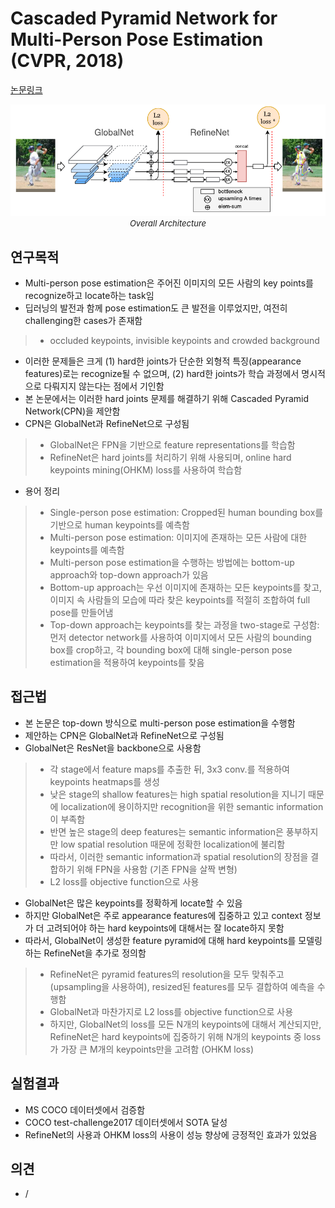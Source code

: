 # Cascaded Pyramid Network for Multi-Person Pose Estimation (CVPR, 2018)

[논문링크](https://openaccess.thecvf.com/content_cvpr_2018/html/Chen_Cascaded_Pyramid_Network_CVPR_2018_paper.html)

<p align="center">
    <img width="600" alt='fig1' src="./img/20_02_01.png?raw=true"></br>
    <em><font size=2>Overall Architecture</font></em>
</p>

## 연구목적
- Multi-person pose estimation은 주어진 이미지의 모든 사람의 key points를 recognize하고 locate하는 task임
- 딥러닝의 발전과 함께 pose estimation도 큰 발전을 이루었지만, 여전히 challenging한 cases가 존재함
> - occluded keypoints, invisible keypoints and crowded background
- 이러한 문제들은 크게 (1) hard한 joints가 단순한 외형적 특징(appearance features)로는 recognize될 수 없으며, (2) hard한 joints가 학습 과정에서 명시적으로 다뤄지지 않는다는 점에서 기인함
- 본 논문에서는 이러한 hard joints 문제를 해결하기 위해 Cascaded Pyramid Network(CPN)을 제안함
- CPN은 GlobalNet과 RefineNet으로 구성됨
> - GlobalNet은 FPN을 기반으로 feature representations를 학습함
> - RefineNet은 hard joints를 처리하기 위해 사용되며, online hard keypoints mining(OHKM) loss를 사용하여 학습함
- 용어 정리
> - Single-person pose estimation: Cropped된 human bounding box를 기반으로 human keypoints를 예측함
> - Multi-person pose estimation: 이미지에 존재하는 모든 사람에 대한 keypoints를 예측함
> - Multi-person pose estimation을 수행하는 방법에는 bottom-up approach와 top-down approach가 있음
> - Bottom-up approach는 우선 이미지에 존재하는 모든 keypoints를 찾고, 이미지 속 사람들의 모습에 따라 찾은 keypoints를 적절히 조합하여 full pose를 만들어냄
> - Top-down approach는 keypoints를 찾는 과정을 two-stage로 구성함: 먼저 detector network를 사용하여 이미지에서 모든 사람의 bounding box를 crop하고, 각 bounding box에 대해 single-person pose estimation을 적용하여 keypoints를 찾음

## 접근법
- 본 논문은 top-down 방식으로 multi-person pose estimation을 수행함
- 제안하는 CPN은 GlobalNet과 RefineNet으로 구성됨
- GlobalNet은 ResNet을 backbone으로 사용함
> - 각 stage에서 feature maps를 추출한 뒤, 3x3 conv.를 적용하여 keypoints heatmaps를 생성
> - 낮은 stage의 shallow features는 high spatial resolution을 지니기 때문에 localization에 용이하지만 recognition을 위한 semantic information이 부족함
> - 반면 높은 stage의 deep features는 semantic information은 풍부하지만 low spatial resolution 때문에 정확한 localization에 불리함
> - 따라서, 이러한 semantic information과 spatial resolution의 장점을 결합하기 위해 FPN을 사용함 (기존 FPN을 살짝 변형)
> - L2 loss를 objective function으로 사용
- GlobalNet은 많은 keypoints를 정확하게 locate할 수 있음
- 하지만 GlobalNet은 주로 appearance features에 집중하고 있고 context 정보가 더 고려되어야 하는 hard keypoints에 대해서는 잘 locate하지 못함
- 따라서, GlobalNet이 생성한 feature pyramid에 대해 hard keypoints를 모델링하는 RefineNet을 추가로 정의함
> - RefineNet은 pyramid features의 resolution을 모두 맞춰주고(upsampling을 사용하여), resized된 features를 모두 결합하여 예측을 수행함
> - GlobalNet과 마찬가지로 L2 loss를 objective function으로 사용
> - 하지만, GlobalNet의 loss를 모든 N개의 keypoints에 대해서 계산되지만, RefineNet은 hard keypoints에 집중하기 위해 N개의 keypoints 중 loss가 가장 큰 M개의 keypoints만을 고려함 (OHKM loss)

## 실험결과
- MS COCO 데이터셋에서 검증함
- COCO test-challenge2017 데이터셋에서 SOTA 달성
- RefineNet의 사용과 OHKM loss의 사용이 성능 향상에 긍정적인 효과가 있었음

## 의견
- /